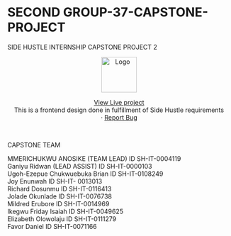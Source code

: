 # SECOND GROUP-37-CAPSTONE-PROJECT
SIDE HUSTLE INTERNSHIP CAPSTONE PROJECT 2

<div align="center">
  <a href="https://github.com/SIDE-HUSTLE-GROUP-37-HTML-CSS-JS-TRACK/Second-Capstone-project-main">
    <img src="images/logo green.jpg" alt="Logo" width="80" height="80">
  </a>

  <p align="center">
    <a href="https://side-hustle-group-37-html-css-js-track.github.io/Second-Capstone-project-main/">View Live project</a>
    <br />
    This is a frontend design done in fulfillment of Side Hustle requirements
    <br />
    ·
    <a href="https://github.com/SIDE-HUSTLE-GROUP-37-HTML-CSS-JS-TRACK/Second-Capstone-project-main/issues">Report Bug</a>
  </p>

</div>

<br />

CAPSTONE TEAM

MMERICHUKWU ANOSIKE (TEAM LEAD) ID SH-IT-0004119
<br />
Ganiyu Ridwan (LEAD ASSIST) ID SH-IT-0000103
<br />
Ugoh-Ezepue Chukwuebuka Brian ID SH-IT-0108249
<br />
Joy Enunwah ID SH-IT- 0013013
<br />
Richard Dosunmu ID SH-IT-0116413
<br />
Jolade Okunlade ID SH-IT-0076738
<br />
Mildred Erubore ID SH-IT-0014969
<br />
Ikegwu Friday Isaiah ID SH-IT-0049625
<br />
Elizabeth Olowolaju ID SH-IT-0111279
<br />
Favor Daniel ID SH-IT-0071166
<br />